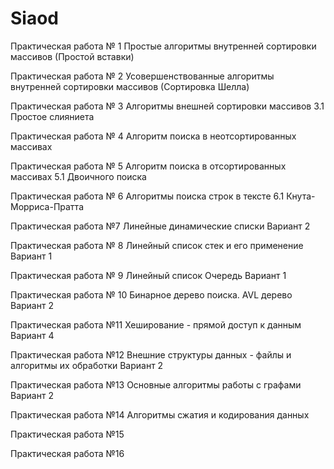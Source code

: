 # Siaod
Практическая работа № 1 Простые алгоритмы внутренней сортировки массивов (Простой вставки)

Практическая работа № 2 Усовершенствованные алгоритмы внутренней сортировки массивов (Сортировка Шелла)

Практическая работа № 3 Алгоритмы внешней сортировки массивов 3.1 Простое слияниета

Практическая работа № 4 Алгоритм поиска в неотсортированных массивах

Практическая работа № 5 Алгоритм поиска в отсортированных массивах 5.1 Двоичного поиска

Практическая работа № 6 Алгоритмы поиска строк в тексте 6.1 Кнута-Морриса-Пратта

Практическая работа №7 Линейные динамические списки Вариант 2

Практическая работа № 8 Линейный список стек и его применение Вариант 1

Практическая работа № 9 Линейный список Очередь Вариант 1

Практическая работа № 10 Бинарное дерево поиска. AVL дерево Вариант 2

Практическая работа №11 Хеширование - прямой доступ к данным Вариант 4

Практическая работа №12 Внешние структуры данных - файлы и алгоритмы их обработки Вариант 2

Практическая работа №13 Основные алгоритмы работы с графами Вариант 2

Практическая работа №14 Алгоритмы сжатия и кодирования данных

Практическая работа №15

Практическая работа №16
